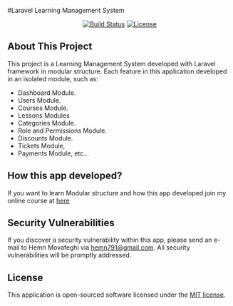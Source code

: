 #Laravel Learning Management System 
<p align="center">
<a href="https://travis-ci.org/laravel/framework"><img src="https://travis-ci.org/laravel/framework.svg" alt="Build Status"></a>
<a href="https://packagist.org/packages/laravel/framework"><img src="https://poser.pugx.org/laravel/framework/license.svg" alt="License"></a>
</p>

## About This Project

This project is a Learning Management System developed with Laravel framework in modular structure. Each feature in this application developed in an isolated module, such as:

- Dashboard Module.
- Users Module.
- Courses Module.
- Lessons Modules
- Categories Module.
- Role and Permissions Module.
- Discounts Module.
- Tickets Module,
- Payments Module,
 etc...

## How this app developed?

If you want to learn Modular structure and how this app developed join my online course at [here](https://webamooz.net/courses/laravel-webamooz/view)


## Security Vulnerabilities

If you discover a security vulnerability within this app, please send an e-mail to Hemn Movafeghi via [hemn791@gmail.com](mailto:hemn791@gmail.com). All security vulnerabilities will be promptly addressed.

## License

This application is open-sourced software licensed under the [MIT license](https://opensource.org/licenses/MIT).
